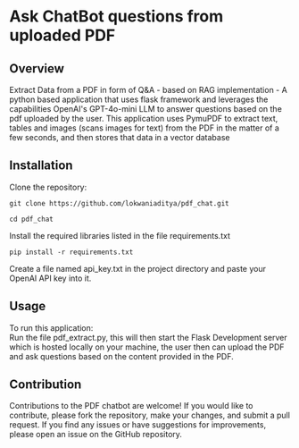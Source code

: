 <h1>Ask ChatBot questions from uploaded PDF</h1>
<h2>Overview</h2>
Extract Data from a PDF in form of Q&A - based on RAG implementation - A python based application that uses flask framework and leverages the capabilities OpenAI's GPT-4o-mini LLM to answer questions based on the pdf uploaded by the user. This application uses PymuPDF to extract text, tables and images (scans images for text) from the PDF in the matter of a few seconds, and then stores that data in a vector database<br/>
<h2>Installation</h2>
Clone the repository: <br/>

``` 
git clone https://github.com/lokwaniaditya/pdf_chat.git 
```

``` 
cd pdf_chat 
```
Install the required libraries listed in the file requirements.txt

``` 
pip install -r requirements.txt 
```

Create a file named api_key.txt in the project directory and paste your OpenAI API key into it. <br/>
<h2>Usage</h2>
To run this application: <br/>
Run the file pdf_extract.py, this will then start the Flask Development server which is hosted locally on your machine, the user then can upload the PDF and ask questions based on the content provided in the PDF.
<h2>Contribution</h2>
Contributions to the PDF chatbot are welcome! If you would like to contribute, please fork the repository, make your changes, and submit a pull request. If you find any issues or have suggestions for improvements, please open an issue on the GitHub repository.
